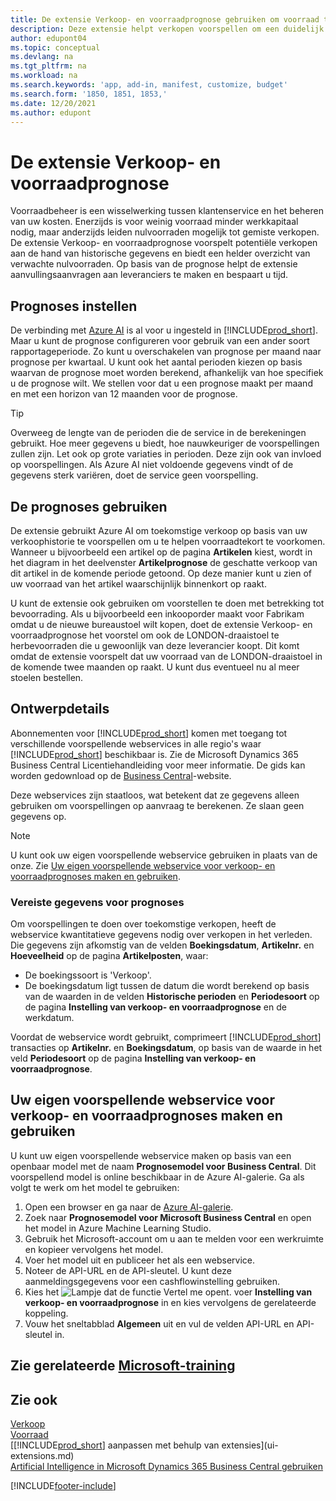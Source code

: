 ```yaml
---
title: De extensie Verkoop- en voorraadprognose gebruiken om voorraad te beheren | Microsoft Docs
description: Deze extensie helpt verkopen voorspellen om een duidelijk overzicht te krijgen van verwachte nulvoorraden en helpt u zelfs aanvullingsorders voor leveranciers te maken.
author: edupont04
ms.topic: conceptual
ms.devlang: na
ms.tgt_pltfrm: na
ms.workload: na
ms.search.keywords: 'app, add-in, manifest, customize, budget'
ms.search.form: '1850, 1851, 1853,'
ms.date: 12/20/2021
ms.author: edupont
---
```


# <a name="the-sales-and-inventory-forecast-extension"></a>De extensie Verkoop- en voorraadprognose

Voorraadbeheer is een wisselwerking tussen klantenservice en het beheren van uw kosten. Enerzijds is voor weinig voorraad minder werkkapitaal nodig, maar anderzijds leiden nulvoorraden mogelijk tot gemiste verkopen. De extensie Verkoop- en voorraadprognose voorspelt potentiële verkopen aan de hand van historische gegevens en biedt een helder overzicht van verwachte nulvoorraden. Op basis van de prognose helpt de extensie aanvullingsaanvragen aan leveranciers te maken en bespaart u tijd.  

## <a name="setting-up-forecasting"></a>Prognoses instellen

De verbinding met [Azure AI](https://azure.microsoft.com/overview/ai-platform/) is al voor u ingesteld in [!INCLUDE[prod_short](includes/prod_short.md)]. Maar u kunt de prognose configureren voor gebruik van een ander soort rapportageperiode. Zo kunt u overschakelen van prognose per maand naar prognose per kwartaal. U kunt ook het aantal perioden kiezen op basis waarvan de prognose moet worden berekend, afhankelijk van hoe specifiek u de prognose wilt. We stellen voor dat u een prognose maakt per maand en met een horizon van 12 maanden voor de prognose.

> [!TIP]  
> Overweeg de lengte van de perioden die de service in de berekeningen gebruikt. Hoe meer gegevens u biedt, hoe nauwkeuriger de voorspellingen zullen zijn. Let ook op grote variaties in perioden. Deze zijn ook van invloed op voorspellingen. Als Azure AI niet voldoende gegevens vindt of de gegevens sterk variëren, doet de service geen voorspelling.

## <a name="use-the-forecasts"></a>De prognoses gebruiken

De extensie gebruikt Azure AI om toekomstige verkoop op basis van uw verkoophistorie te voorspellen om u te helpen voorraadtekort te voorkomen. Wanneer u bijvoorbeeld een artikel op de pagina **Artikelen** kiest, wordt in het diagram in het deelvenster **Artikelprognose** de geschatte verkoop van dit artikel in de komende periode getoond. Op deze manier kunt u zien of uw voorraad van het artikel waarschijnlijk binnenkort op raakt.  

U kunt de extensie ook gebruiken om voorstellen te doen met betrekking tot bevoorrading. Als u bijvoorbeeld een inkooporder maakt voor Fabrikam omdat u de nieuwe bureaustoel wilt kopen, doet de extensie Verkoop- en voorraadprognose het voorstel om ook de LONDON-draaistoel te herbevoorraden die u gewoonlijk van deze leverancier koopt. Dit komt omdat de extensie voorspelt dat uw voorraad van de LONDON-draaistoel in de komende twee maanden op raakt. U kunt dus eventueel nu al meer stoelen bestellen.  

## <a name="design-details"></a>Ontwerpdetails

Abonnementen voor [!INCLUDE[prod_short](includes/prod_short.md)] komen met toegang tot verschillende voorspellende webservices in alle regio's waar [!INCLUDE[prod_short](includes/prod_short.md)] beschikbaar is. Zie de Microsoft Dynamics 365 Business Central Licentiehandleiding voor meer informatie. De gids kan worden gedownload op de [Business Central](https://dynamics.microsoft.com/en-us/business-central/overview/)-website. 

Deze webservices zijn staatloos, wat betekent dat ze gegevens alleen gebruiken om voorspellingen op aanvraag te berekenen. Ze slaan geen gegevens op.

> [!NOTE]  
>   U kunt ook uw eigen voorspellende webservice gebruiken in plaats van de onze. Zie [Uw eigen voorspellende webservice voor verkoop- en voorraadprognoses maken en gebruiken](#AnchorText). 

### <a name="data-required-for-forecast"></a>Vereiste gegevens voor prognoses

Om voorspellingen te doen over toekomstige verkopen, heeft de webservice kwantitatieve gegevens nodig over verkopen in het verleden. Die gegevens zijn afkomstig van de velden **Boekingsdatum**, **Artikelnr.** en **Hoeveelheid** op de pagina **Artikelposten**, waar:

- De boekingssoort is 'Verkoop'.
- De boekingsdatum ligt tussen de datum die wordt berekend op basis van de waarden in de velden **Historische perioden** en **Periodesoort** op de pagina **Instelling van verkoop- en voorraadprognose** en de werkdatum.

Voordat de webservice wordt gebruikt, comprimeert [!INCLUDE[prod_short](includes/prod_short.md)] transacties op **Artikelnr.** en **Boekingsdatum**, op basis van de waarde in het veld **Periodesoort** op de pagina **Instelling van verkoop- en voorraadprognose**.

## <a name="a-nameanchortext-acreate-and-use-your-own-predictive-web-service-for-sales-and-inventory-forecasts"></a><a name="AnchorText"> </a>Uw eigen voorspellende webservice voor verkoop- en voorraadprognoses maken en gebruiken

U kunt uw eigen voorspellende webservice maken op basis van een openbaar model met de naam **Prognosemodel voor Business Central**. Dit voorspellend model is online beschikbaar in de Azure AI-galerie. Ga als volgt te werk om het model te gebruiken:  

1. Open een browser en ga naar de [Azure AI-galerie](https://go.microsoft.com/fwlink/?linkid=828352).  
2. Zoek naar **Prognosemodel voor Microsoft Business Central** en open het model in Azure Machine Learning Studio.  
3. Gebruik het Microsoft-account om u aan te melden voor een werkruimte en kopieer vervolgens het model.  
4. Voer het model uit en publiceer het als een webservice.  
5. Noteer de API-URL en de API-sleutel. U kunt deze aanmeldingsgegevens voor een cashflowinstelling gebruiken.  
6. Kies het ![Lampje dat de functie Vertel me opent.](media/ui-search/search_small.png "Vertel me wat u wilt doen") voer **Instelling van verkoop- en voorraadprognose** in en kies vervolgens de gerelateerde koppeling.  
7. Vouw het sneltabblad **Algemeen** uit en vul de velden API-URL en API-sleutel in.  

## <a name="see-related-microsoft-training"></a>Zie gerelateerde [Microsoft-training](/training/modules/use-sales-inventory-forecast-extension/)

## <a name="see-also"></a>Zie ook

[Verkoop](sales-manage-sales.md)  
[Voorraad](inventory-manage-inventory.md)  
[[!INCLUDE[prod_short](includes/prod_short.md)] aanpassen met behulp van extensies](ui-extensions.md)  
[Artificial Intelligence in Microsoft Dynamics 365 Business Central gebruiken](/training/paths/use-artificial-intelligence/)  

[!INCLUDE[footer-include](includes/footer-banner.md)]
